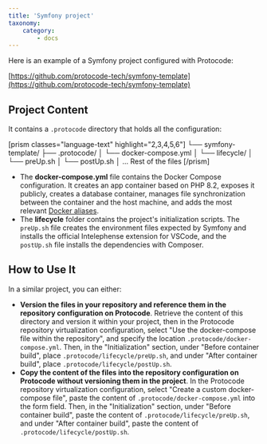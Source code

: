 ```yaml
---
title: 'Symfony project'
taxonomy:
    category:
        - docs
---
```


Here is an example of a Symfony project configured with Protocode:

[https://github.com/protocode-tech/symfony-template](https://github.com/protocode-tech/symfony-template)

## Project Content

It contains a `.protocode` directory that holds all the configuration:

[prism classes="language-text" highlight="2,3,4,5,6"] 
└── symfony-template/
   ├── .protocode/
   │  └── docker-compose.yml
   │  └── lifecycle/
   │    └── preUp.sh
   │    └── postUp.sh
   │ ... Rest of the files
[/prism]

* The **docker-compose.yml** file contains the Docker Compose configuration. It creates an app container based on PHP 8.2, exposes it publicly, creates a database container, manages file synchronization between the container and the host machine, and adds the most relevant [Docker aliases](/project-configuration/docker-aliases).
* The **lifecycle** folder contains the project's initialization scripts. The `preUp.sh` file creates the environment files expected by Symfony and installs the official Intelephense extension for VSCode, and the `postUp.sh` file installs the dependencies with Composer.

## How to Use It

In a similar project, you can either:
- **Version the files in your repository and reference them in the repository configuration on Protocode**. Retrieve the content of this directory and version it within your project, then in the Protocode repository virtualization configuration, select "Use the docker-compose file within the repository", and specify the location `.protocode/docker-compose.yml`. Then, in the "Initialization" section, under "Before container build", place `.protocode/lifecycle/preUp.sh`, and under "After container build", place `.protocode/lifecycle/postUp.sh`.
- **Copy the content of the files into the repository configuration on Protocode without versioning them in the project**. In the Protocode repository virtualization configuration, select "Create a custom docker-compose file", paste the content of `.protocode/docker-compose.yml` into the form field. Then, in the "Initialization" section, under "Before container build", paste the content of `.protocode/lifecycle/preUp.sh`, and under "After container build", paste the content of `.protocode/lifecycle/postUp.sh`.
